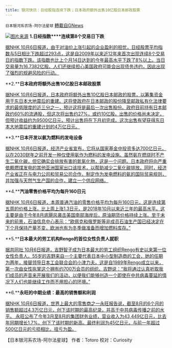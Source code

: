 ```yaml
---
title: 银河快讯：日经股指连续下跌；日本政府额外出售10亿股日本邮政股票
---
```

`日本银河系农场-阿尔法星球` [轉載自GNews](https://gnews.org/zh-hans/1581667/)

![](https://assets.gnews.org/wp-content/uploads/2021/10/图片1-22.png)[图片来源](https://www3.nhk.or.jp/)
**1.****日经指****数****连续第8个交易日下跌**

[据NHK 10月6日报道，由于对油价上涨引起的企业盈利的担忧，日经股票平均指数与5日相比下跌超过293点，这是自2009年以来近12年来首次出现连续8个交易日的指数下跌。该指数也比上个月14日达到的今年最高水平下跌了8%以上。当日交易量为16.7382亿股。人们还继续担心美国政府可能会出现债务违约，因此出现了强烈的规避风险的行动。](https://www3.nhk.or.jp/news/html/20211006/k10013294191000.html?utm_int=all_side_business-ranking_001)

**2.****日本政府将额外出售10亿股日本邮政股票**

[据NHK  10月6日报道，日本政府将额外出售10亿股日本邮政的股票，以筹集资金用于东日本大地震后的重建。这将使政府在日本邮政的股份降至邮政私有化法律要求的最低限度的近三分之一，预计这将是最后一次出售股份。政府目前持有日本邮政约60%的流通股，但这次将出售约27%，或约10亿股。出售的价格尚未决定，但预计收益约为9500亿日元，预计出售将在下月初完成。这次出售有望获得东日本大地震后的重建计划的4万亿日元。](https://www3.nhk.or.jp/news/html/20211006/k10013294531000.html?utm_int=news-politics_contents_list-items_012)

**3.****日本开发以氨为燃料的发电设备**

[据NHK  10月6日报道，经济产业省宣布，它将从国家基金中投资多达700亿日元，以在2030财年之前开发一种仅使用氨作为燃料的发电设施。虽然氨在燃烧时不产生二氧化碳，但它确实会排放有害的氮氧化物，这是一个问题。日本政府将向严重依赖燃煤发电的其他亚洲国家出口该技术，以帮助减少二氧化碳排放。同时，经济产业省正在与电力公司和贸易公司合作，制定作为发电燃料的氨的国际贸易规则，并加强与天然气生产国的合作，建立一个供应网络。](https://www3.nhk.or.jp/news/html/20211006/k10013295381000.html?utm_int=news-business_contents_news-main_001)

**4.****汽油零售价格平均为每升160日元**

[据NHK  10月6日报道，本周普通汽油的零售价格平均为每升160日元，这是连续第五周的价格上涨，比上周上涨1.3日元，是2018年10月以来近三年的最高水平。这主要是由于今年8月底飓风袭击美国南部海岸后，原油期货价格持续上涨。至于未来的前景，石油信息中心表示：“欧佩克和俄罗斯等非成员石油生产国已经决定在下个月保持产量不变，欧洲也有为冬季做准备而增加燃料库存。”](https://www3.nhk.or.jp/news/html/20211006/k10013294231000.html?utm_int=news-business_contents_list-items_010)

**5.****日本最大的劳工机构Rengo的首位女性负责人就职**

[据共同社 10月6日报道，吉野智子成为日本最大的劳工组织Rengo有史以来第一位女性负责人。55岁的吉野来自一个主要代表日本中小型制造商的工会，她的任期为两年，接替领导日本工会联合会的小津力夫。这是自1989年Rengo成立以来，第一次由女性执掌这个拥有约700万会员的组织。吉野说：“我将通过认真听取我们成员的声音来开展我们的活动，以便我们能够创造一个即使在中共病毒蔓延的情况下人们也能继续工作而不用担心的环境。”](https://english.kyodonews.net/news/2021/10/16842d79d04f-japans-largest-labor-body-rengo-gets-1st-female-chief.html)

**6.****永旺的中期业绩：最高的销售额和利润**

[据NHK  10月6日报道，世界上最大的零售商之一永旺报告说，截至8月的6个月的销售额超过4.3万亿日元，创下该时期的最高纪录，并高于中共病毒传播之前的水平。 永旺公布了今年3月至8月的集团财务业绩，营业收入为43,449亿日元，比去年同期增长1.7%，创下了该时期的新高。最终利润为45亿日元，与前一年超过500亿日元的亏损相比，扭亏为盈。](https://www3.nhk.or.jp/news/html/20211006/k10013295291000.html?utm_int=news-business_contents_news-main_002)

【日本银河系农场-阿尔法星球】
作者：Totoro
校对：Curiosity
